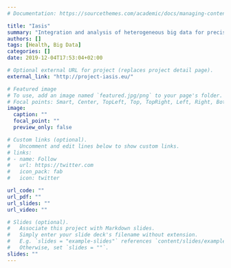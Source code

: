 ```yaml
---
# Documentation: https://sourcethemes.com/academic/docs/managing-content/

title: "Iasis"
summary: "Integration and analysis of heterogeneous big data for precision medicine and suggested treatments for different types of patients"
authors: []
tags: [Health, Big Data]
categories: []
date: 2019-12-04T17:53:04+02:00

# Optional external URL for project (replaces project detail page).
external_link: "http://project-iasis.eu/"

# Featured image
# To use, add an image named `featured.jpg/png` to your page's folder.
# Focal points: Smart, Center, TopLeft, Top, TopRight, Left, Right, BottomLeft, Bottom, BottomRight.
image:
  caption: ""
  focal_point: ""
  preview_only: false

# Custom links (optional).
#   Uncomment and edit lines below to show custom links.
# links:
# - name: Follow
#   url: https://twitter.com
#   icon_pack: fab
#   icon: twitter

url_code: ""
url_pdf: ""
url_slides: ""
url_video: ""

# Slides (optional).
#   Associate this project with Markdown slides.
#   Simply enter your slide deck's filename without extension.
#   E.g. `slides = "example-slides"` references `content/slides/example-slides.md`.
#   Otherwise, set `slides = ""`.
slides: ""
---
```

